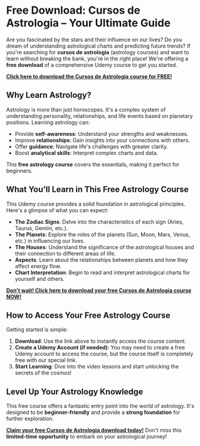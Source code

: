 # Free Download: Cursos de Astrologia – Your Ultimate Guide

Are you fascinated by the stars and their influence on our lives? Do you dream of understanding astrological charts and predicting future trends? If you're searching for **cursos de astrologia** (astrology courses) and want to learn without breaking the bank, you're in the right place! We're offering a **free download** of a comprehensive Udemy course to get you started.

[**Click here to download the Cursos de Astrologia course for FREE!**](https://udemywork.com/cursos-de-astrologia)

## Why Learn Astrology?

Astrology is more than just horoscopes. It's a complex system of understanding personality, relationships, and life events based on planetary positions. Learning astrology can:

*   Provide **self-awareness**: Understand your strengths and weaknesses.
*   Improve **relationships**: Gain insights into your connections with others.
*   Offer **guidance**: Navigate life's challenges with greater clarity.
*   Boost **analytical skills**: Interpret complex charts and data.

This **free astrology course** covers the essentials, making it perfect for beginners.

## What You'll Learn in This Free Astrology Course

This Udemy course provides a solid foundation in astrological principles. Here's a glimpse of what you can expect:

*   **The Zodiac Signs**: Delve into the characteristics of each sign (Aries, Taurus, Gemini, etc.).
*   **The Planets**: Explore the roles of the planets (Sun, Moon, Mars, Venus, etc.) in influencing our lives.
*   **The Houses**: Understand the significance of the astrological houses and their connection to different areas of life.
*   **Aspects**: Learn about the relationships between planets and how they affect energy flow.
*   **Chart Interpretation**: Begin to read and interpret astrological charts for yourself and others.

[**Don't wait! Click here to download your free Cursos de Astrologia course NOW!**](https://udemywork.com/cursos-de-astrologia)

## How to Access Your Free Astrology Course

Getting started is simple:

1.  **Download**: Use the link above to instantly access the course content.
2.  **Create a Udemy Account (if needed)**: You may need to create a free Udemy account to access the course, but the course itself is completely free with our special link.
3.  **Start Learning**: Dive into the video lessons and start unlocking the secrets of the cosmos!

## Level Up Your Astrology Knowledge

This free course offers a fantastic entry point into the world of astrology. It's designed to be **beginner-friendly** and provide a **strong foundation** for further exploration.

[**Claim your free Cursos de Astrologia download today!**](https://udemywork.com/cursos-de-astrologia) Don't miss this **limited-time opportunity** to embark on your astrological journey!
